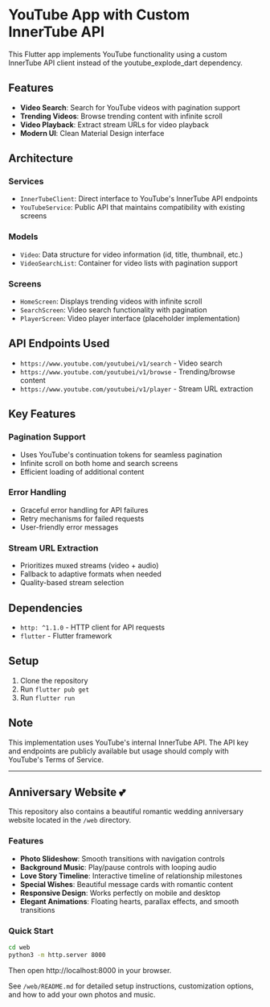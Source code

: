 # YouTube App with Custom InnerTube API

This Flutter app implements YouTube functionality using a custom InnerTube API client instead of the youtube_explode_dart dependency.

## Features

- **Video Search**: Search for YouTube videos with pagination support
- **Trending Videos**: Browse trending content with infinite scroll
- **Video Playback**: Extract stream URLs for video playback
- **Modern UI**: Clean Material Design interface

## Architecture

### Services
- `InnerTubeClient`: Direct interface to YouTube's InnerTube API endpoints
- `YouTubeService`: Public API that maintains compatibility with existing screens

### Models
- `Video`: Data structure for video information (id, title, thumbnail, etc.)
- `VideoSearchList`: Container for video lists with pagination support

### Screens
- `HomeScreen`: Displays trending videos with infinite scroll
- `SearchScreen`: Video search functionality with pagination
- `PlayerScreen`: Video player interface (placeholder implementation)

## API Endpoints Used

- `https://www.youtube.com/youtubei/v1/search` - Video search
- `https://www.youtube.com/youtubei/v1/browse` - Trending/browse content  
- `https://www.youtube.com/youtubei/v1/player` - Stream URL extraction

## Key Features

### Pagination Support
- Uses YouTube's continuation tokens for seamless pagination
- Infinite scroll on both home and search screens
- Efficient loading of additional content

### Error Handling
- Graceful error handling for API failures
- Retry mechanisms for failed requests
- User-friendly error messages

### Stream URL Extraction
- Prioritizes muxed streams (video + audio)
- Fallback to adaptive formats when needed
- Quality-based stream selection

## Dependencies

- `http: ^1.1.0` - HTTP client for API requests
- `flutter` - Flutter framework

## Setup

1. Clone the repository
2. Run `flutter pub get`
3. Run `flutter run`

## Note

This implementation uses YouTube's internal InnerTube API. The API key and endpoints are publicly available but usage should comply with YouTube's Terms of Service.

---

## Anniversary Website 💕

This repository also contains a beautiful romantic wedding anniversary website located in the `/web` directory.

### Features
- **Photo Slideshow**: Smooth transitions with navigation controls
- **Background Music**: Play/pause controls with looping audio
- **Love Story Timeline**: Interactive timeline of relationship milestones
- **Special Wishes**: Beautiful message cards with romantic content
- **Responsive Design**: Works perfectly on mobile and desktop
- **Elegant Animations**: Floating hearts, parallax effects, and smooth transitions

### Quick Start
```bash
cd web
python3 -m http.server 8000
```
Then open http://localhost:8000 in your browser.

See `/web/README.md` for detailed setup instructions, customization options, and how to add your own photos and music.